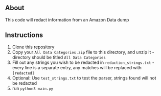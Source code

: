 ## About
This code will redact information from an Amazon Data dump

## Instructions
1) Clone this repository
2) Copy your `All Data Categories.zip` file to this directory, and unzip it - directory should be titled `All Data Categories`
3) Fill out any strings you wish to be redacted in `redaction_strings.txt` - every line is a separate entry, any matches will be replaced with `[redacted]`
4) Optional: Use `test_strings.txt` to test the parser, strings found will not be redacted
5) run `python3 main.py`
